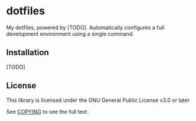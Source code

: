 # dotfiles

My dotfiles, powered by [TODO]. Automatically configures a full development environment using a single command.

## Installation

[TODO]

## License

This library is licensed under the GNU General Public License v3.0 or later

See [COPYING](./COPYING) to see the full text.
